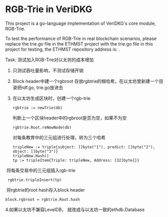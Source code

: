 # RGB-Trie in VeriDKG

This project is a go-language implementation of VeriDKG's core module, RGB-Trie.

To test the performance of RGB-Trie in real blockchain scenarios, please replace the trie.go file in the ETHMST project with the trie.go file in this project for testing, the ETHMST repository address is: [](https://github.com/garlicZhou/ETHMS).

Task: 测试加入RGB-Trie对以太坊的成本增加

1. 只测试吞吐量影响，不测试存储开销

2. Block header中建一个rgbroot 存放rgbtrie的根哈希，在以太坊里新建一个目录把rdf.go, trie.go放进去

3. 在以太坊生成区块时，创建一个rgb-trie

   ```
   rgbtrie := newTrie(db)
   ```

   判断上一个区块header中的rgbroot是否为空，如果不为空

   ```
   rgbtrie.Root.reNewNode(db)
   ```

   对每条教育中的三元组进行处理，转为三个哈希

   ```
   tripleNew := triple{subject: []byte("1"), predict: []byte("2"), object: []byte("3")}
   tripleNew.Hash()
   tp := tripleItem{Triple: tripleNew, Address: [32]byte{}}
   ```

​       将每条交易中的三元组插入rgb-trie

```
 rgbtrie.tripleInsert(tp)
```

​       将rgbtrie的root hash存入block header

```
block.rgbroot = rgbtrie.Root.hash
```

4.如果以太坊不兼容LevelDB， 就改成与以太坊一致的ethdb.Database
